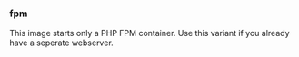 ### fpm

This image starts only a PHP FPM container. Use this variant if you already have a seperate webserver.
